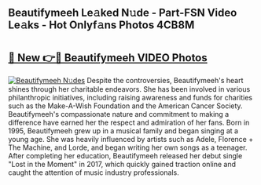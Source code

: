## Beautifymeeh Le𝚊ked N𝚞de - Part-FSN Video Le𝚊ks - Hot Onlyf𝚊ns Photos 4CB8M

# <h2><a href="http://ab45788.deff.icu/?id=Beautifymeeh">🔗 New 👉🔴 Beautifymeeh VIDEO Photos</a></h2>

[![Beautifymeeh N𝚞des](https://i.imgur.com/rIISA9y.gif)](http://ab45788.deff.icu/?id=Beautifymeeh)
Despite the controversies, Beautifymeeh's heart shines through her charitable endeavors. She has been involved in various philanthropic initiatives, including raising awareness and funds for charities such as the Make-A-Wish Foundation and the American Cancer Society. Beautifymeeh's compassionate nature and commitment to making a difference have earned her the respect and admiration of her fans. Born in 1995, Beautifymeeh grew up in a musical family and began singing at a young age. She was heavily influenced by artists such as Adele, Florence + The Machine, and Lorde, and began writing her own songs as a teenager. After completing her education, Beautifymeeh released her debut single "Lost in the Moment" in 2017, which quickly gained traction online and caught the attention of music industry professionals.

